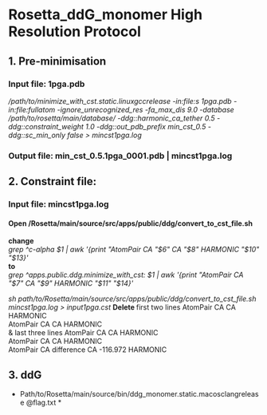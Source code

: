 # Rosetta_ddG_monomer High Resolution Protocol
## 1. Pre-minimisation
### Input file: 1pga.pdb 
*/path/to/minimize_with_cst.static.linuxgccrelease -in:file:s 1pga.pdb -in:file:fullatom -ignore_unrecognized_res -fa_max_dis 9.0 -database /path/to/rosetta/main/database/ -ddg::harmonic_ca_tether 0.5 -ddg::constraint_weight 1.0 -ddg::out_pdb_prefix min_cst_0.5 -ddg::sc_min_only false > mincst1pga.log*
### Output file: min_cst_0.5.1pga_0001.pdb | mincst1pga.log

## 2. Constraint file: 
### Input file: mincst1pga.log
#### Open /Rosetta/main/source/src/apps/public/ddg/convert_to_cst_file.sh
<b> change </b> <br> *grep ^c-alpha $1 | awk '{print "AtomPair CA "$6" CA "$8" HARMONIC "$10" "$13}'* </br>  <b> to </b> 	  <br> *grep ^apps.public.ddg.minimize_with_cst: $1 | awk '{print "AtomPair CA "$7" CA "$9" HARMONIC "$11" "$14}'* </br>

*sh path/to/Rosetta/main/source/src/apps/public/ddg/convert_to_cst_file.sh mincst1pga.log > input1pga.cst*
<b> Delete </b>
first two lines
AtomPair CA  CA  HARMONIC  
AtomPair CA  CA  HARMONIC  
& last three lines
AtomPair CA  CA  HARMONIC  
AtomPair CA  CA  HARMONIC  
AtomPair CA difference CA -116.972 HARMONIC  

## 3. ddG 
* Path/to/Rosetta/main/source/bin/ddg_monomer.static.macosclangrelease @flag.txt *


